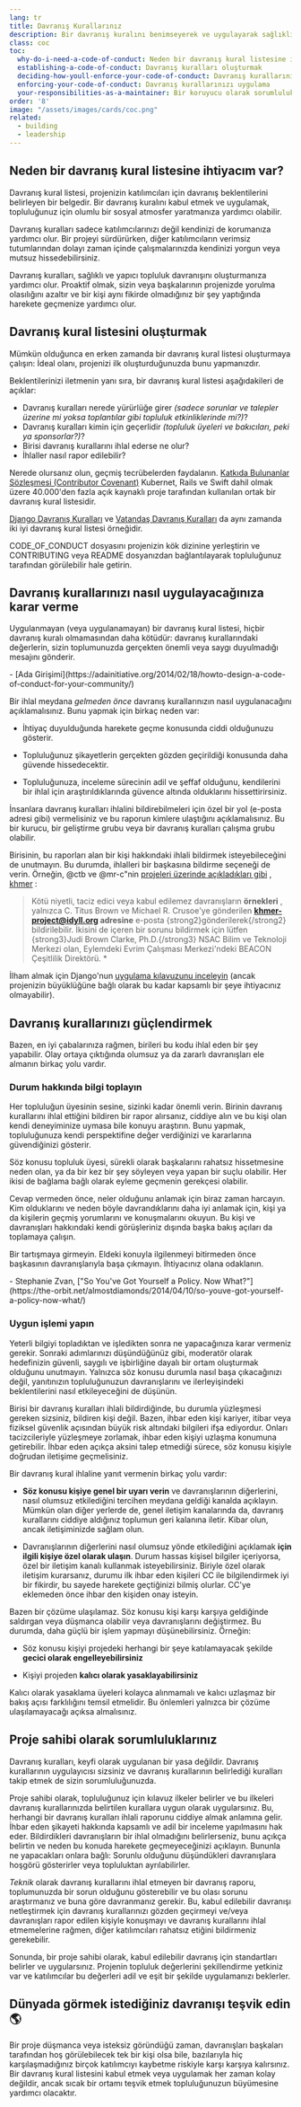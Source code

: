 ```yaml
---
lang: tr
title: Davranış Kurallarınız
description: Bir davranış kuralını benimseyerek ve uygulayarak sağlıklı ve yapıcı topluluk davranışını kolaylaştırın.
class: coc
toc:
  why-do-i-need-a-code-of-conduct: Neden bir davranış kural listesine ihtiyacım var?
  establishing-a-code-of-conduct: Davranış kuralları oluşturmak
  deciding-how-youll-enforce-your-code-of-conduct: Davranış kurallarınızı nasıl uygulayacağınıza karar verme
  enforcing-your-code-of-conduct: Davranış kurallarınızı uygulama
  your-responsibilities-as-a-maintainer: Bir koruyucu olarak sorumluluklarınız
order: '8'
image: "/assets/images/cards/coc.png"
related:
  - building
  - leadership
---
```


## Neden bir davranış kural listesine ihtiyacım var?

Davranış kural listesi, projenizin katılımcıları için davranış beklentilerini belirleyen bir belgedir. Bir davranış kuralını kabul etmek ve uygulamak, topluluğunuz için olumlu bir sosyal atmosfer yaratmanıza yardımcı olabilir.

Davranış kuralları sadece katılımcılarınızı değil kendinizi de korumanıza yardımcı olur. Bir projeyi sürdürürken, diğer katılımcıların verimsiz tutumlarından dolayı zaman içinde çalışmalarınızda kendinizi yorgun veya mutsuz hissedebilirsiniz.

Davranış kuralları, sağlıklı ve yapıcı topluluk davranışını oluşturmanıza yardımcı olur. Proaktif olmak, sizin veya başkalarının projenizde yorulma olasılığını azaltır ve bir kişi aynı fikirde olmadığınız bir şey yaptığında harekete geçmenize yardımcı olur.

## Davranış kural listesini oluşturmak

Mümkün olduğunca en erken zamanda bir davranış kural listesi oluşturmaya çalışın: İdeal olanı, projenizi ilk oluşturduğunuzda bunu yapmanızdır.

Beklentilerinizi iletmenin yanı sıra, bir davranış kural listesi aşağıdakileri de açıklar:

- Davranış kuralları nerede yürürlüğe girer *(sadece sorunlar ve talepler üzerine mi yoksa toplantılar gibi topluluk etkinliklerinde mi?)*?
- Davranış kuralları kimin için geçerlidir *(topluluk üyeleri ve bakıcıları, peki ya sponsorlar?)*?
- Birisi davranış kurallarını ihlal ederse ne olur?
- İhlaller nasıl rapor edilebilir?

Nerede olursanız olun, geçmiş tecrübelerden faydalanın. [Katkıda Bulunanlar Sözleşmesi (Contributor Covenant)](https://contributor-covenant.org/) Kubernet, Rails ve Swift dahil olmak üzere 40.000'den fazla açık kaynaklı proje tarafından kullanılan ortak bir davranış kural listesidir.

[Django Davranış Kuralları](https://www.djangoproject.com/conduct/) ve [Vatandaş Davranış Kuralları](https://web.archive.org/web/20200330154000/http://citizencodeofconduct.org/) da aynı zamanda iki iyi davranış kural listesi örneğidir.

CODE_OF_CONDUCT dosyasını projenizin kök dizinine yerleştirin ve CONTRIBUTING veya README dosyanızdan bağlantılayarak topluluğunuz tarafından görülebilir hale getirin.

## Davranış kurallarınızı nasıl uygulayacağınıza karar verme

<aside markdown="1" class="pquote">   Uygulanmayan (veya uygulanamayan) bir davranış kural listesi, hiçbir davranış kuralı olmamasından daha kötüdür: davranış kurallarındaki değerlerin, sizin toplumunuzda gerçekten önemli veya saygı duyulmadığı mesajını gönderir.   <p markdown="1" class="pquote-credit"> - [Ada Girişimi](https://adainitiative.org/2014/02/18/howto-design-a-code-of-conduct-for-your-community/)   </p> </aside>

Bir ihlal meydana *gelmeden önce* davranış kurallarınızın nasıl uygulanacağını açıklamalısınız. Bunu yapmak için birkaç neden var:

- İhtiyaç duyulduğunda harekete geçme konusunda ciddi olduğunuzu gösterir.

- Topluluğunuz şikayetlerin gerçekten gözden geçirildiği konusunda daha güvende hissedecektir.

- Topluluğunuza, inceleme sürecinin adil ve şeffaf olduğunu, kendilerini bir ihlal için araştırıldıklarında güvence altında olduklarını hissettirirsiniz.

İnsanlara davranış kuralları ihlalini bildirebilmeleri için özel bir yol (e-posta adresi gibi) vermelisiniz ve bu raporun kimlere ulaştığını açıklamalısınız. Bu bir kurucu, bir geliştirme grubu veya bir davranış kuralları çalışma grubu olabilir.

Birisinin, bu raporları alan bir kişi hakkındaki ihlali bildirmek isteyebileceğini de unutmayın. Bu durumda, ihlalleri bir başkasına bildirme seçeneği de verin. Örneğin, @ctb ve @mr-c"nin [projeleri üzerinde açıkladıkları gibi](https://github.com/dib-lab/khmer/blob/HEAD/CODE_OF_CONDUCT.rst) , [khmer](https://github.com/dib-lab/khmer) :

> Kötü niyetli, taciz edici veya kabul edilemez davranışların **örnekleri** , yalnızca C. Titus Brown ve Michael R. Crusoe'ye gönderilen **khmer-project@idyll.org adresine** e-posta {strong2}gönderilerek{/strong2} bildirilebilir. İkisini de içeren bir sorunu bildirmek için lütfen {strong3}Judi Brown Clarke, Ph.D.{/strong3} NSAC Bilim ve Teknoloji Merkezi olan, Eylemdeki Evrim Çalışması Merkezi'ndeki BEACON Çeşitlilik Direktörü. *

İlham almak için Django'nun [uygulama kılavuzunu inceleyin](https://www.djangoproject.com/conduct/enforcement-manual/) (ancak projenizin büyüklüğüne bağlı olarak bu kadar kapsamlı bir şeye ihtiyacınız olmayabilir).

## Davranış kurallarınızı güçlendirmek

Bazen, en iyi çabalarınıza rağmen, birileri bu kodu ihlal eden bir şey yapabilir. Olay ortaya çıktığında olumsuz ya da zararlı davranışları ele almanın birkaç yolu vardır.

### Durum hakkında bilgi toplayın

Her topluluğun üyesinin sesine, sizinki kadar önemli verin. Birinin davranış kurallarını ihlal ettiğini bildiren bir rapor alırsanız, ciddiye alın ve bu kişi olan kendi deneyiminize uymasa bile konuyu araştırın. Bunu yapmak, topluluğunuza kendi perspektifine değer verdiğinizi ve kararlarına güvendiğinizi gösterir.

Söz konusu topluluk üyesi, sürekli olarak başkalarını rahatsız hissetmesine neden olan, ya da bir kez bir şey söyleyen veya yapan bir suçlu olabilir. Her ikisi de bağlama bağlı olarak eyleme geçmenin gerekçesi olabilir.

Cevap vermeden önce, neler olduğunu anlamak için biraz zaman harcayın. Kim olduklarını ve neden böyle davrandıklarını daha iyi anlamak için, kişi ya da kişilerin geçmiş yorumlarını ve konuşmalarını okuyun. Bu kişi ve davranışları hakkındaki kendi görüşleriniz dışında başka bakış açıları da toplamaya çalışın.

<aside markdown="1" class="pquote">   Bir tartışmaya girmeyin. Eldeki konuyla ilgilenmeyi bitirmeden önce başkasının davranışlarıyla başa çıkmayın. İhtiyacınız olana odaklanın.   <p markdown="1" class="pquote-credit"> - Stephanie Zvan, ["So You've Got Yourself a Policy. Now What?"](https://the-orbit.net/almostdiamonds/2014/04/10/so-youve-got-yourself-a-policy-now-what/)   </p> </aside>

### Uygun işlemi yapın

Yeterli bilgiyi topladıktan ve işledikten sonra ne yapacağınıza karar vermeniz gerekir. Sonraki adımlarınızı düşündüğünüz gibi, moderatör olarak hedefinizin güvenli, saygılı ve işbirliğine dayalı bir ortam oluşturmak olduğunu unutmayın. Yalnızca söz konusu durumla nasıl başa çıkacağınızı değil, yanıtınızın topluluğunuzun davranışlarını ve ilerleyişindeki beklentilerini nasıl etkileyeceğini de düşünün.

Birisi bir davranış kuralları ihlali bildirdiğinde, bu durumla yüzleşmesi gereken sizsiniz, bildiren kişi değil. Bazen, ihbar eden kişi kariyer, itibar veya fiziksel güvenlik açısından büyük risk altındaki bilgileri ifşa ediyordur. Onları tacizcileriyle yüzleşmeye zorlamak, ihbar eden kişiyi uzlaşma konumuna getirebilir. İhbar eden açıkça aksini talep etmediği sürece, söz konusu kişiyle doğrudan iletişime geçmelisiniz.

Bir davranış kural ihlaline yanıt vermenin birkaç yolu vardır:

- **Söz konusu kişiye genel bir uyarı verin** ve davranışlarının diğerlerini, nasıl olumsuz etkilediğini tercihen meydana geldiği kanalda açıklayın. Mümkün olan diğer yerlerde de, genel iletişim kanalarında da, davranış kurallarını ciddiye aldığınız toplumun geri kalanına iletir. Kibar olun, ancak iletişiminizde sağlam olun.

- Davranışlarının diğerlerini nasıl olumsuz yönde etkilediğini açıklamak **için ilgili kişiye özel olarak ulaşın**. Durum hassas kişisel bilgiler içeriyorsa, özel bir iletişim kanalı kullanmak isteyebilirsiniz. Biriyle özel olarak iletişim kurarsanız, durumu ilk ihbar eden kişileri CC ile bilgilendirmek iyi bir fikirdir, bu sayede harekete geçtiğinizi bilmiş olurlar. CC'ye eklemeden önce ihbar den kişiden onay isteyin.

Bazen bir çözüme ulaşılamaz. Söz konusu kişi karşı karşıya geldiğinde saldırgan veya düşmanca olabilir veya davranışlarını değiştirmez. Bu durumda, daha güçlü bir işlem yapmayı düşünebilirsiniz. Örneğin:

- Söz konusu kişiyi projedeki herhangi bir şeye katılamayacak şekilde **gecici olarak engelleyebilirsiniz**

- Kişiyi projeden **kalıcı olarak yasaklayabilirsiniz**

Kalıcı olarak yasaklama üyeleri kolayca alınmamalı ve kalıcı uzlaşmaz bir bakış açısı farklılığını temsil etmelidir. Bu önlemleri yalnızca bir çözüme ulaşılamayacağı açıksa almalısınız.

## Proje sahibi olarak sorumluluklarınız

Davranış kuralları, keyfi olarak uygulanan bir yasa değildir. Davranış kurallarının uygulayıcısı sizsiniz ve davranış kurallarının belirlediği kuralları takip etmek de sizin sorumluluğunuzda.

Proje sahibi olarak, topluluğunuz için kılavuz ilkeler belirler ve bu ilkeleri davranış kurallarınızda belirtilen kurallara uygun olarak uygularsınız. Bu, herhangi bir davranış kuralları ihlali raporunu ciddiye almak anlamına gelir. İhbar eden şikayeti hakkında kapsamlı ve adil bir inceleme yapılmasını hak eder. Bildirdikleri davranışların bir ihlal olmadığını belirlerseniz, bunu açıkça belirtin ve neden bu konuda harekete geçmeyeceğinizi açıklayın. Bununla ne yapacakları onlara bağlı: Sorunlu olduğunu düşündükleri davranışlara hoşgörü gösterirler veya topluluktan ayrılabilirler.

*Teknik* olarak davranış kurallarını ihlal etmeyen bir davranış raporu, toplumunuzda bir sorun olduğunu gösterebilir ve bu olası sorunu araştırmanız ve buna göre davranmanız gerekir. Bu, kabul edilebilir davranışı netleştirmek için davranış kurallarınızı gözden geçirmeyi ve/veya davranışları rapor edilen kişiyle konuşmayı ve davranış kurallarını ihlal etmemelerine rağmen, diğer katılımcıları rahatsız etiğini bildirmeniz gerekebilir.

Sonunda, bir proje sahibi olarak, kabul edilebilir davranış için standartları belirler ve uygularsınız. Projenin topluluk değerlerini şekillendirme yetkiniz var ve katılımcılar bu değerleri adil ve eşit bir şekilde uygulamanızı beklerler.

## Dünyada görmek istediğiniz davranışı teşvik edin 🌎

Bir proje düşmanca veya isteksiz göründüğü zaman, davranışları başkaları tarafından hoş görülebilecek tek bir kişi olsa bile, bazılarıyla hiç karşılaşmadığınız birçok katılımcıyı kaybetme riskiyle karşı karşıya kalırsınız. Bir davranış kural listesini kabul etmek veya uygulamak her zaman kolay değildir, ancak sıcak bir ortamı teşvik etmek topluluğunuzun büyümesine yardımcı olacaktır.
